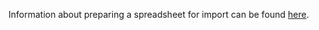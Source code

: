 Information about preparing a spreadsheet for import can be found [here](/procedures#importing-a-spreadsheet).
